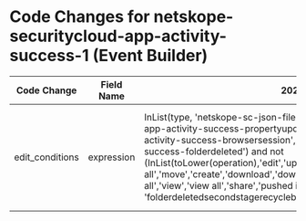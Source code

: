# Code Changes for netskope-securitycloud-app-activity-success-1 (Event Builder)

| Code Change | Field Name | 2025.11.1 | 2025.12.1 |
|-------------|------------|-----------|------------|
| edit_conditions | expression | InList(type, 'netskope-sc-json-file-auditlogevent','netskope-sc-json-app-activity-success-propertyupdated', 'netskope-sc-json-app-activity-success-browsersession', 'netskope-sc-sk4-file-delete-success-folderdeleted') and not (InList(toLower(operation),'edit','upload','upload all','move','create','download','download all','delete','delete all','view','view all','share','pushed inline policies','create user', 'folderdeletedsecondstagerecyclebin','folderdeletedfirststagerecyclebin')) | InList(type, 'netskope-sc-json-file-auditlogevent','netskope-sc-json-app-activity-success-propertyupdated', 'netskope-sc-json-app-activity-success-browsersession', 'netskope-sc-sk4-file-delete-success-folderdeleted') and not (InList(toLower(operation),'edit','upload','upload all','move','create','download','download all','delete','delete all','view','view all','share','pushed inline policies','create user', 'folderdeletedsecondstagerecyclebin','folderdeletedfirststagerecyclebin','login successful', 'sso login successful', 'sso login successful by netskope support', 'logout successful')) |
